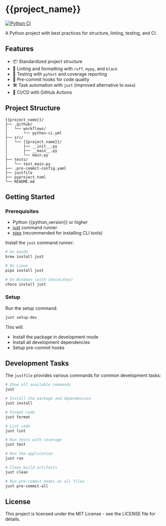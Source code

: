 # {{project_name}}

[![Python CI](https://github.com/{{github_username}}/{{project_name}}/actions/workflows/python-ci.yml/badge.svg)](https://github.com/{{github_username}}/{{project_name}}/actions/workflows/python-ci.yml)

A Python project with best practices for structure, linting, testing, and CI.

## Features

- 📦 Standardized project structure
- 🧹 Linting and formatting with `ruff`, `mypy`, and `black`
- 🧪 Testing with `pytest` and coverage reporting
- 🔄 Pre-commit hooks for code quality
- 🛠️ Task automation with `just` (improved alternative to `make`)
- 🚀 CI/CD with GitHub Actions

## Project Structure

```
{{project_name}}/
├── .github/
│   └── workflows/
│       └── python-ci.yml
├── src/
│   └── {{project_name}}/
│       ├── __init__.py
│       ├── __main__.py
│       └── main.py
├── tests/
│   └── test_main.py
├── .pre-commit-config.yaml
├── justfile
├── pyproject.toml
└── README.md
```

## Getting Started

### Prerequisites

- Python {{python_version}} or higher
- [just](https://github.com/casey/just) command runner
- [pipx](https://github.com/pypa/pipx) (recommended for installing CLI tools)

Install the `just` command runner:

```bash
# On macOS
brew install just

# On Linux
pipx install just

# On Windows (with chocolatey)
choco install just
```

### Setup

Run the setup command:

```bash
just setup-dev
```

This will:
- Install the package in development mode
- Install all development dependencies
- Setup pre-commit hooks

## Development Tasks

The `justfile` provides various commands for common development tasks:

```bash
# Show all available commands
just

# Install the package and dependencies
just install

# Format code
just format

# Lint code
just lint

# Run tests with coverage
just test

# Run the application
just run

# Clean build artifacts
just clean

# Run pre-commit hooks on all files
just pre-commit-all
```

## License

This project is licensed under the MIT License - see the LICENSE file for details. 